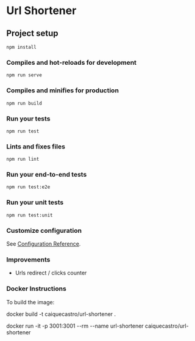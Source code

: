 # Url Shortener

## Project setup
```
npm install
```

### Compiles and hot-reloads for development
```
npm run serve
```

### Compiles and minifies for production
```
npm run build
```

### Run your tests
```
npm run test
```

### Lints and fixes files
```
npm run lint
```

### Run your end-to-end tests
```
npm run test:e2e
```

### Run your unit tests
```
npm run test:unit
```

### Customize configuration
See [Configuration Reference](https://cli.vuejs.org/config/).

### Improvements

* Urls redirect / clicks counter

### Docker Instructions

To build the image:

docker build -t caiquecastro/url-shortener .

docker run -it -p 3001:3001 --rm --name url-shortener caiquecastro/url-shortener
